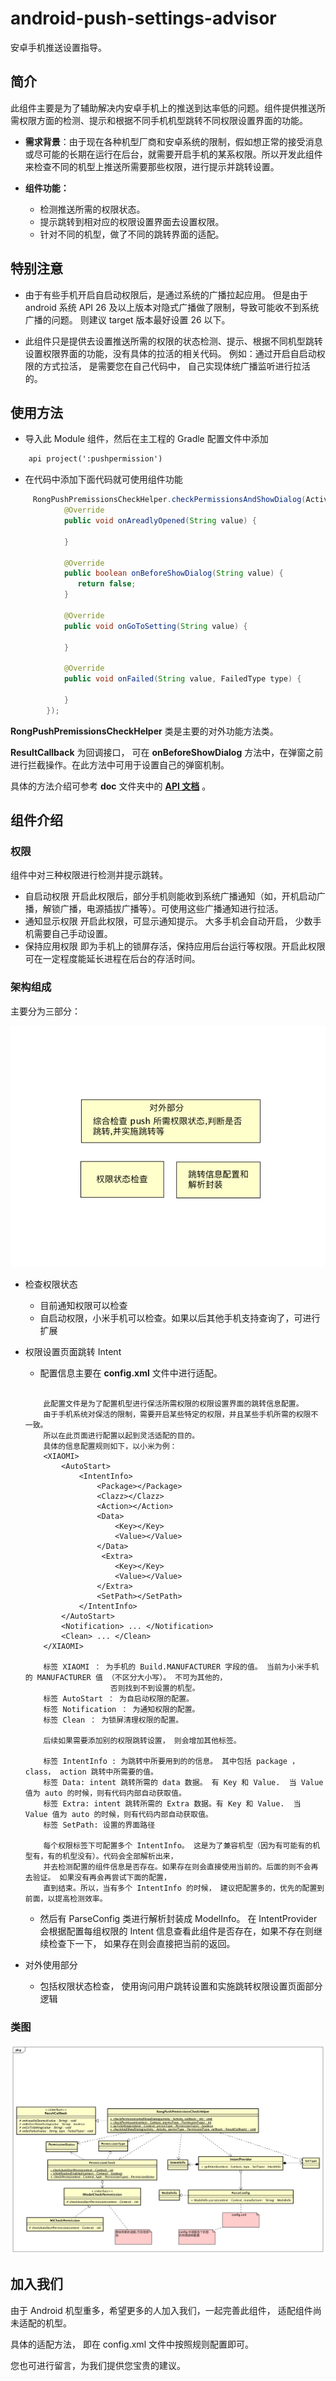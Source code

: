 # android-push-settings-advisor
安卓手机推送设置指导。
## 简介
此组件主要是为了辅助解决内安卓手机上的推送到达率低的问题。组件提供推送所需权限方面的检测、提示和根据不同手机机型跳转不同权限设置界面的功能。

- **需求背景**：由于现在各种机型厂商和安卓系统的限制，假如想正常的接受消息或尽可能的长期在运行在后台，就需要开启手机的某系权限。所以开发此组件来检查不同的机型上推送所需要那些权限，进行提示并跳转设置。

- **组件功能：**
	-  检测推送所需的权限状态。
	-  提示跳转到相对应的权限设置界面去设置权限。
	-  针对不同的机型，做了不同的跳转界面的适配。


## 特别注意

-  由于有些手机开启自启动权限后，是通过系统的广播拉起应用。 但是由于 android 系统 API 26 及以上版本对隐式广播做了限制，导致可能收不到系统广播的问题。 则建议 target 版本最好设置 26 以下。

-  此组件只是提供去设置推送所需的权限的状态检测、提示、根据不同机型跳转设置权限界面的功能，没有具体的拉活的相关代码。 例如：通过开启自启动权限的方式拉活， 是需要您在自己代码中， 自己实现体统广播监听进行拉活的。


## 使用方法
- 导入此 Module 组件，然后在主工程的 Gradle 配置文件中添加 

``` xml
    api project(':pushpermission')
```


- 在代码中添加下面代码就可使用组件功能

```java
	 RongPushPremissionsCheckHelper.checkPermissionsAndShowDialog(Activity, new ResultCallback() {
            @Override
            public void onAreadlyOpened(String value) {
   
            }

            @Override
            public boolean onBeforeShowDialog(String value) {
               return false;
            }

            @Override
            public void onGoToSetting(String value) {
                
            }

            @Override
            public void onFailed(String value, FailedType type) {

            }
        });
```


**RongPushPremissionsCheckHelper** 类是主要的对外功能方法类。
 
**ResultCallback** 为回调接口， 可在 **onBeforeShowDialog** 方法中，在弹窗之前进行拦截操作。在此方法中可用于设置自己的弹窗机制。

具体的方法介绍可参考 **doc** 文件夹中的 [**API 文档**](./doc/index.html) 。

## 组件介绍
### 权限
组件中对三种权限进行检测并提示跳转。

- 自启动权限
	开启此权限后，部分手机则能收到系统广播通知（如，开机启动广播，解锁广播，电源插拔广播等）。可使用这些广播通知进行拉活。
- 通知显示权限
	开启此权限，可显示通知提示。 大多手机会自动开启， 少数手机需要自己手动设置。
- 保持应用权限
	即为手机上的锁屏存活，保持应用后台运行等权限。开启此权限可在一定程度能延长进程在后台的存活时间。 

### 架构组成

主要分为三部分：

![](./images/push_perm_module.png)

- 检查权限状态
	- 目前通知权限可以检查
	- 自启动权限，小米手机可以检查。如果以后其他手机支持查询了，可进行扩展
- 权限设置页面跳转 Intent
	- 配置信息主要在 **config.xml** 文件中进行适配。
	
	```
	
		此配置文件是为了配置机型进行保活所需权限的权限设置界面的跳转信息配置。
		由于手机系统对保活的限制，需要开启某些特定的权限，并且某些手机所需的权限不一致。
	    所以在此页面进行配置以起到灵活适配的目的。
	    具体的信息配置规则如下，以小米为例：
	    <XIAOMI>
	        <AutoStart>
	            <IntentInfo>
	                <Package></Package>
	                <Clazz></Clazz>
	                <Action></Action>
	                <Data>
	                    <Key></Key>
	                    <Value></Value>
	                </Data>
	                 <Extra>
	                    <Key></Key>
	                    <Value></Value>
	                </Extra>
	                <SetPath></SetPath>
	            </IntentInfo>
	        </AutoStart>
	        <Notification> ... </Notification>
	        <Clean> ... </Clean>
	    </XIAOMI>
	
	    标签 XIAOMI ： 为手机的 Build.MANUFACTURER 字段的值。 当前为小米手机的 MANUFACTURER 值 （不区分大小写）。 不可为其他的，
	                   否则找到不到设置的机型。
	    标签 AutoStart ： 为自启动权限的配置。
	    标签 Notification ： 为通知权限的配置。
	    标签 Clean ： 为锁屏清理权限的配置。
	
	    后续如果需要添加别的权限跳转设置， 则会增加其他标签。
	
	    标签 IntentInfo : 为跳转中所要用到的的信息。 其中包括 package ， class， action 跳转中所需要的值。
	    标签 Data: intent 跳转所需的 data 数据。 有 Key 和 Value.  当 Value 值为 auto 的时候，则有代码内部自动获取值。
	    标签 Extra: intent 跳转所需的 Extra 数据。有 Key 和 Value.  当 Value 值为 auto 的时候，则有代码内部自动获取值。
	    标签 SetPath: 设置的界面路径
	
	    每个权限标签下可配置多个 IntentInfo。 这是为了兼容机型（因为有可能有的机型有，有的机型没有）。代码会全部解析出来，
	    并去检测配置的组件信息是否存在。如果存在则会直接使用当前的。后面的则不会再去验证。 如果没有再会再尝试下面的配置，
	    直到结束。所以，当有多个 IntentInfo 的时候， 建议把配置多的，优先的配置到前面，以提高检测效率。

	```
	
	
	- 然后有 ParseConfig 类进行解析封装成 ModelInfo。 在 IntentProvider 会根据配置每组权限的 Intent 信息查看此组件是否存在，如果不存在则继续检查下一下， 如果存在则会直接把当前的返回。
	
- 对外使用部分
	- 包括权限状态检查， 使用询问用户跳转设置和实施跳转权限设置页面部分逻辑


###  类图

![](./images/push_perm_class.png)


## 加入我们

由于 Android 机型重多，希望更多的人加入我们，一起完善此组件， 适配组件尚未适配的机型。 

具体的适配方法， 即在 config.xml 文件中按照规则配置即可。

您也可进行留言，为我们提供您宝贵的建议。




